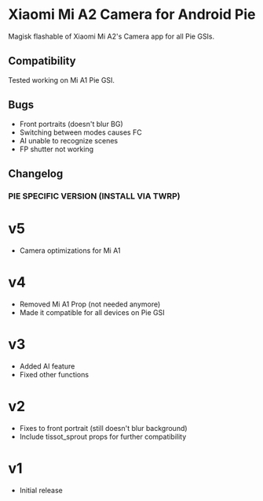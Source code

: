 # Xiaomi Mi A2 Camera for Android Pie
Magisk flashable of Xiaomi Mi A2's Camera app for all Pie GSIs.

## Compatibility
Tested working on Mi A1 Pie GSI.

## Bugs
- Front portraits (doesn't blur BG)
- Switching between modes causes FC
- AI unable to recognize scenes
- FP shutter not working

## Changelog
### PIE SPECIFIC VERSION (INSTALL VIA TWRP)
# v5
- Camera optimizations for Mi A1

# v4
- Removed Mi A1 Prop (not needed anymore)
- Made it compatible for all devices on Pie GSI

# v3
- Added AI feature
- Fixed other functions

# v2
- Fixes to front portrait (still doesn't blur background)
- Include tissot_sprout props for further compatibility

# v1
- Initial release
